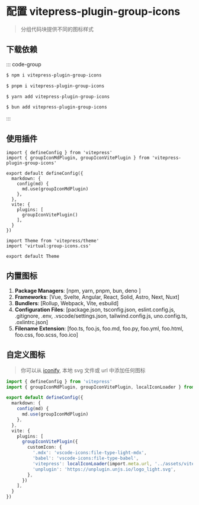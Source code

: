 # 配置 vitepress-plugin-group-icons

> 分组代码块提供不同的图标样式

## 下载依赖
::: code-group

```sh [npm]
$ npm i vitepress-plugin-group-icons
```

```sh [pnpm]
$ pnpm i vitepress-plugin-group-icons
```

```sh [yarn]
$ yarn add vitepress-plugin-group-icons
```

```sh [bun]
$ bun add vitepress-plugin-group-icons
```

:::

## 使用插件

```typescript{2,7,12} [.vitepress/config.ts]
import { defineConfig } from 'vitepress'
import { groupIconMdPlugin, groupIconVitePlugin } from 'vitepress-plugin-group-icons'

export default defineConfig({
  markdown: {
    config(md) {
      md.use(groupIconMdPlugin)
    },
  },
  vite: {
    plugins: [
      groupIconVitePlugin()
    ],
  }
})
```

```typescript{2} [.vitepress/theme/index.ts]
import Theme from 'vitepress/theme'
import 'virtual:group-icons.css'

export default Theme
```

## 内置图标

1. <b>Package Managers</b>: [npm, yarn, pnpm, bun, deno ]
2. <b>Frameworks</b>: [Vue, Svelte, Angular, React, Solid, Astro, Next, Nuxt]
3. <b>Bundlers</b>: [Rollup, Webpack, Vite, esbuild]
4. <b>Configuration Files</b>: [package.json, tsconfig.json, eslint.config.js, .gitignore, .env, .vscode/settings.json, tailwind.config.js, uno.config.ts, .oxlintrc.json]
5. <b>Filename Extension</b>: [foo.ts, foo.js, foo.md, foo.py, foo.yml, foo.html, foo.css, foo.scss, foo.ico]


## 自定义图标

> 你可以从 [iconify](https://icon-sets.iconify.design/), 本地 svg 文件或 url 中添加任何图标

```ts {2,13-19} [.vitepress/config.ts]
import { defineConfig } from 'vitepress'
import { groupIconMdPlugin, groupIconVitePlugin, localIconLoader } from 'vitepress-plugin-group-icons'

export default defineConfig({
  markdown: {
    config(md) {
      md.use(groupIconMdPlugin)
    },
  },
  vite: {
    plugins: [
      groupIconVitePlugin({
        customIcon: {
          '.mdx': 'vscode-icons:file-type-light-mdx',
          'babel': 'vscode-icons:file-type-babel',
          'vitepress': localIconLoader(import.meta.url, '../assets/vitepress.svg'),
          'unplugin': 'https://unplugin.unjs.io/logo_light.svg',
        },
      })
    ],
  }
})
```